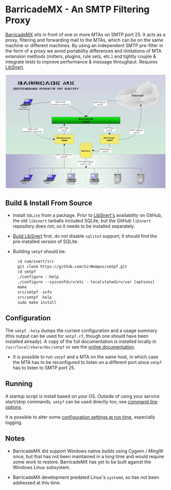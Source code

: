 BarricadeMX - An SMTP Filtering Proxy
=====================================

[BarricadeMX](http://software.snert.com/doc/smtpf/) sits in front of one or more MTAs on SMTP port 25.  It acts as a proxy, filtering and forwarding mail to the MTAs, which can be on the same machine or different machines.  By using an independent SMTP pre-filter in the form of a proxy we avoid portability differences and limitations of MTA extension methods (milters, plugins, rule sets, etc.) and tightly couple & integrate tests to improve performance & message throughput.  Requires [LibSnert](https://github.com/SirWumpus/libsnert).

[![The Big Picture](doc/Img/BarricadeMX1.jpg)](http://www.snertsoft.com/doc/smtpf/)


Build & Install From Source
---------------------------

* Install `SQLite` from a package.  Prior to [LibSnert's](https://github.com/SirWumpus/libsnert) availability on GitHub, the old `libsnert` tarballs included SQLite, but the GitHub `libsnert` repository does not, so it needs to be installed separately.

* [Build LibSnert](https://github.com/SirWumpus/libsnert#configuration--build) first, do *not* disable `sqlite3` support; it should find the pre-installed version of SQLite.

* Building `smtpf` should be:

        cd com/snert/src
        git clone https://github.com/SirWumpus/smtpf.git
        cd smtpf
        ./configure --help
        ./configure --sysconfdir=/etc --localstatedir=/var [options]
        make
        src/smtpf -info
        src/smtpf -help
        sudo make install


Configuration
-------------

The `smtpf -help` dumps the current configuration and a usage summary (this output can be used for `smtpf.cf`, though one should have been installed already).  A copy of the full documentation is installed locally in `/usr/local/share/doc/smtpf` or see the [online documentation](http://software.snert.com/doc/smtpf/).

* It is possible to run `smtpf` and a MTA on the same host, in which case the MTA has to be reconfigured to listen on a different port since `smtpf` has to listen to SMTP port 25.


Running
-------

A startup script is install based on your OS.  Outside of using your service start/stop commands, `smtpf` can be used directly too; see [command line options](http://software.snert.com/doc/smtpf/runtime.html#command_options).

It is possible to alter some [configuration settings at run time](http://software.snert.com/doc/smtpf/runtime.html#runtime_config), especially logging.


Notes
-----

* BarricadeMX did support Windows native builds using Cygwin / MingW once, but that has not been maintained in a long time and would require some work to restore.  BarricadeMX has yet to be built against the Windows Linux subsystem.

* BarricadeMX development predated Linux's `systemd`, so has not been addressed at this time.

